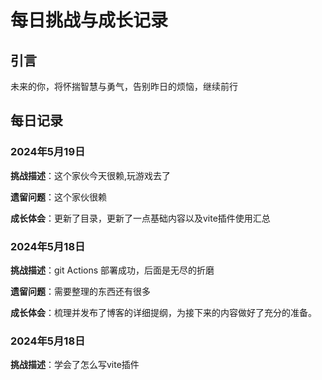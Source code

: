 # 每日挑战与成长记录

## 引言

未来的你，将怀揣智慧与勇气，告别昨日的烦恼，继续前行

## 每日记录

### 2024年5月19日

**挑战描述**：这个家伙今天很赖,玩游戏去了

**遗留问题**：这个家伙很赖

**成长体会**：更新了目录，更新了一点基础内容以及vite插件使用汇总

### 2024年5月18日

**挑战描述**：git Actions 部署成功，后面是无尽的折磨

**遗留问题**：需要整理的东西还有很多

**成长体会**：梳理并发布了博客的详细提纲，为接下来的内容做好了充分的准备。

### 2024年5月18日

**挑战描述**：学会了怎么写vite插件
